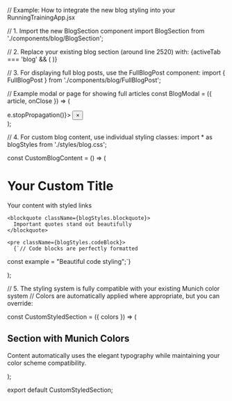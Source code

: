 // Example: How to integrate the new blog styling into your RunningTrainingApp.jsx

// 1. Import the new BlogSection component
import BlogSection from './components/blog/BlogSection';

// 2. Replace your existing blog section (around line 2520) with:
{activeTab === 'blog' && (
  <BlogSection 
    colors={colors} 
    onReadArticle={setSelectedArticle} 
  />
)}

// 3. For displaying full blog posts, use the FullBlogPost component:
import { FullBlogPost } from './components/blog/FullBlogPost';

// Example modal or page for showing full articles
const BlogModal = ({ article, onClose }) => (
  <div className="modal-overlay" onClick={onClose}>
    <div className="modal-content" onClick={e => e.stopPropagation()}>
      <button onClick={onClose} className="close-btn">×</button>
      <FullBlogPost article={article} />
    </div>
  </div>
);

// 4. For custom blog content, use individual styling classes:
import * as blogStyles from './styles/blog.css';

const CustomBlogContent = () => (
  <div className={blogStyles.blogContainer}>
    <h1 className={blogStyles.heading1}>Your Custom Title</h1>
    <p className={blogStyles.paragraph}>
      Your content with <a className={blogStyles.link}>styled links</a>
    </p>
    
    <blockquote className={blogStyles.blockquote}>
      Important quotes stand out beautifully
    </blockquote>
    
    <pre className={blogStyles.codeBlock}>
      {`// Code blocks are perfectly formatted
const example = "Beautiful code styling";`}
    </pre>
  </div>
);

// 5. The styling system is fully compatible with your existing Munich color system
// Colors are automatically applied where appropriate, but you can override:

const CustomStyledSection = ({ colors }) => (
  <section className={blogStyles.blogContainer}>
    <h2 
      className={blogStyles.heading2}
      style={{ color: colors.lightBlue }} // Use your Munich colors
    >
      Section with Munich Colors
    </h2>
    <p className={blogStyles.paragraph}>
      Content automatically uses the elegant typography while maintaining 
      your color scheme compatibility.
    </p>
  </section>
);

export default CustomStyledSection;
